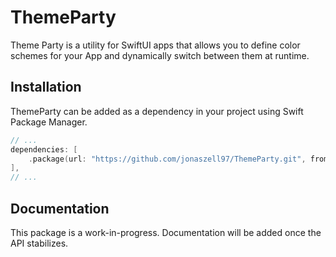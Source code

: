 # ThemeParty

Theme Party is a utility for SwiftUI apps that allows you to define color schemes for your App and dynamically switch between them at runtime.

## Installation

ThemeParty can be added as a dependency in your project using Swift Package Manager.

```swift
// ...
dependencies: [
    .package(url: "https://github.com/jonaszell97/ThemeParty.git", from: "0.1.0"),
],
// ...
```

## Documentation

This package is a work-in-progress. Documentation will be added once the API stabilizes.
